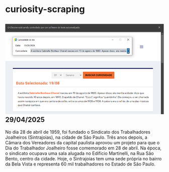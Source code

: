 # curiosity-scraping
![Budget](./execucao.png)
29/04/2025
-
No dia 28 de abril de 1959, foi fundado o Sindicato dos Trabalhadores Joalheiros (Sintrajoias), na cidade de São Paulo. Três anos depois, a Câmara dos Vereadores da capital paulista aprovou um projeto para que o Dia do Trabalhador Joalheiro fosse comemorado em 28 de abril. Na época, o sindicato ocupava uma sala alugada no Edifício Martinelli, na Rua São Bento, centro da cidade. Hoje, o Sintrajoias tem uma sede própria no bairro da Bela Vista e representa 60 mil trabalhadores no Estado de São Paulo.
